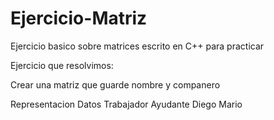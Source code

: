 # Ejercicio-Matriz

Ejercicio basico sobre matrices escrito en C++ para practicar

Ejercicio que resolvimos:

Crear una matriz que guarde nombre y companero
 
Representacion
           Datos
Trabajador      Ayudante
Diego           Mario

